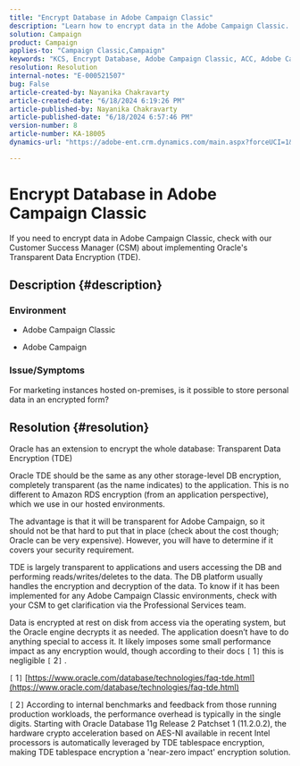 ```yaml
---
title: "Encrypt Database in Adobe Campaign Classic"
description: "Learn how to encrypt data in the Adobe Campaign Classic. Use Oracle's Transparent Data Encryption (TDE)."
solution: Campaign
product: Campaign
applies-to: "Campaign Classic,Campaign"
keywords: "KCS, Encrypt Database, Adobe Campaign Classic, ACC, Adobe Campaign, FAQ, Oracle, Oracle TDE"
resolution: Resolution
internal-notes: "E-000521507"
bug: False
article-created-by: Nayanika Chakravarty
article-created-date: "6/18/2024 6:19:26 PM"
article-published-by: Nayanika Chakravarty
article-published-date: "6/18/2024 6:57:46 PM"
version-number: 8
article-number: KA-18005
dynamics-url: "https://adobe-ent.crm.dynamics.com/main.aspx?forceUCI=1&pagetype=entityrecord&etn=knowledgearticle&id=fe42b346-9f2d-ef11-840a-000d3a5b439f"

---
```

# Encrypt Database in Adobe Campaign Classic


If you need to encrypt data in Adobe Campaign Classic, check with our Customer Success Manager (CSM) about implementing Oracle's Transparent Data Encryption (TDE).

## Description {#description}


### <b>Environment</b>

- Adobe Campaign Classic


- Adobe Campaign




### <b>Issue/Symptoms</b>

For marketing instances hosted on-premises, is it possible to store personal data in an encrypted form?


## Resolution {#resolution}


Oracle has an extension to encrypt the whole database: Transparent Data Encryption (TDE)

Oracle TDE should be the same as any other storage-level DB encryption, completely transparent (as the name indicates) to the application. This is no different to Amazon RDS encryption (from an application perspective), which we use in our hosted environments.

The advantage is that it will be transparent for Adobe Campaign, so it should not be that hard to put that in place (check about the cost though; Oracle can be very expensive). However, you will have to determine if it covers your security requirement.

TDE is largely transparent to applications and users accessing the DB and performing reads/writes/deletes to the data. The DB platform usually handles the encryption and decryption of the data. To know if it has been implemented for any Adobe Campaign Classic environments, check with your CSM to get clarification via the Professional Services team.

Data is encrypted at rest on disk from access via the operating system, but the Oracle engine decrypts it as needed. The application doesn’t have to do anything special to access it. It likely imposes some small performance impact as any encryption would, though according to their docs `[` 1`]`  this is negligible `[` 2`]` .

`[` 1`]`  [https://www.oracle.com/database/technologies/faq-tde.html](https://www.oracle.com/database/technologies/faq-tde.html)

`[` 2`]`  According to internal benchmarks and feedback from those running production workloads, the performance overhead is typically in the single digits. Starting with Oracle Database 11g Release 2 Patchset 1 (11.2.0.2), the hardware crypto acceleration based on AES-NI available in recent Intel processors is automatically leveraged by TDE tablespace encryption, making TDE tablespace encryption a 'near-zero impact' encryption solution.
